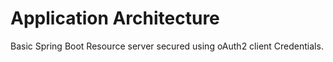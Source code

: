 # Application Architecture

Basic Spring Boot Resource server secured using oAuth2 client Credentials.
